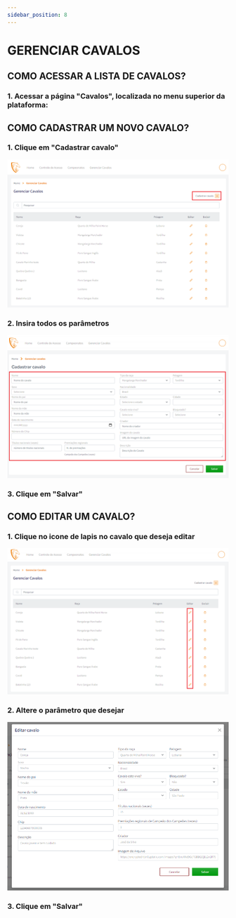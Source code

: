 ```yaml
---
sidebar_position: 8
---
```


# GERENCIAR CAVALOS

## COMO ACESSAR A LISTA DE CAVALOS?

### 1. Acessar a página "Cavalos", localizada no menu superior da plataforma: 



## COMO CADASTRAR UM NOVO CAVALO?

### 1. Clique em "Cadastrar cavalo"

![Login](/img/backoffice/cavalo1.png)

### 2. Insira todos os parâmetros

![Login](/img/backoffice/cavalo2.png)

### 3. Clique em "Salvar"

## COMO EDITAR UM CAVALO?

### 1. Clique no icone de lapis no cavalo que deseja editar

![Login](/img/backoffice/cavalo4.png)

### 2. Altere o parâmetro que desejar

![Login](/img/backoffice/cavalo5.png)

### 3. Clique em "Salvar" 